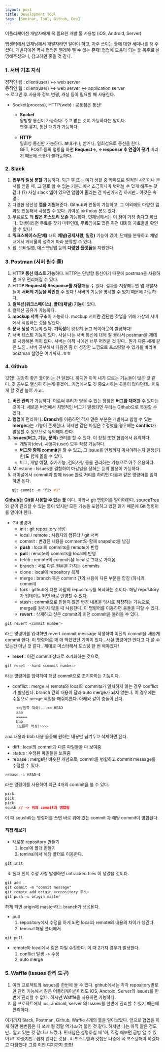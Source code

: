 ```yaml
---
layout: post
title: Development Tool
tags: [Seminar, Tool, Github, Dev]
---
```


어플리케이션 개발자에게 꼭 필요한 개발 툴 사용법 (iOS, Android, Server)

앱센터에서 민재님께서 개발자라면 알아야 하고, 자주 쓰이는 툴에 대한 세미나를 해 주셨다.
개발자에겐 역시 협업은 뗄레야 뗄 수 없는 존재!
협업에 도움이 되는 툴 위주로 설명해주셨으니, 참고하면 좋을 것 같다.

<h3> 1. 서버 기초 지식  </h3>
<p>정적인 웹 : client(user) <-> web server <br>
동적인 웹 : client(user) <-> web server <-> application server <br>
-> 로그인 후 사용자 정보 변경, 캐싱 등이 필요할 때 사용한다. </p>
<p>
<ul>
  <li>Socket(process), HTTP(web) : 공통점은 통신!  </li>
  <ul>
    <li> <strong>Socket</strong> </li>
    양방향 통신이 가능하다. 주고 받는 것이 가능하다는 말이다. <br>
    연결 유지, 통신 대기가 가능하다. <br><br>
    <li> <strong> HTTP </strong> </li>
    일회성 통신만 가능하다. 보내거나, 받거나, 일회성으로 통신을 한다. <br>
    GET, POST 등의 명령을 하면 <strong>Request->, <-response 후 연결이 끊겨</strong> 버리기 때문에 소통이 불가능하다. <br> 
  </ul>
</ul>
</p>


### 2. Slack  
1. **업무와 일상 분할** 가능하다. 퇴근 후 또는 여가 생활 중 카톡으로 일적인 사진이나 문서를 받을 때, 그 말로 할 수 없는 기분.. 에서 조금이나마 벗어날 수 있게 해주는 것 같다 (?) 사실 slack 앱이 있으면 알림이 울리는 건 마찬가지긴 하지만.. 이것은 숙명..
2. 다양한 생산성 **앱을 지원**해준다. Github과 연동이 가능하고, 그 이외에도 다양한 앱과도 연동해서 사용할 수 있다. 귀여운 birthday 봇도 있다.  
3. 무료로도 꽤 **많은 히스토리 보존** 가능하다. 민재님께서는 이 점이 가장 좋다고 하셨다. 학생이라면 무료를 찾기 마련인데, 무료임에도 많은 이전 대화와 자료들을 확인할 수 있다! 
4. **워크스페이스(단체)** 내의 **채널(공지사항, 일정)** 기능이 있어, 단체를 분류하고 채널 내에서 게시물의 성격에 따라 분류할 수 있다.
5. 웹, 모바일앱, 데스크탑앱 등의 **다양한 플랫폼**을 지원한다.

### 3. Postman (서버 필수 툴)  
1. **HTTP 통신 테스트 가능**하다. HTTP는 단방향 통신이기 때문에 postman을 사용하면 매우 편리해질 수 있다.
2. **HTTP Request와 Response를 저장**해둘 수 있다. 결과를 저장해두면 앱 개발자들이 **서버의 기능을 확인**할 수 있다 ! 서버의 기능을 명시할 수 있기 때문에 가능하다.
3. **컬렉션(워크스페이스), 폴더(채널) 기능**이 있다.
4. 컬렉션 공유가 가능하다.
5. **mockup 서버** 구축이 가능하다. mockup 서버란 간단한 작업을 위해 가상의 서버에서 작업하는 것을 말한다.
6. **문서 생성** 기능이 있다. **가독성**이 굉장히 높고 레이아웃이 깔끔하다!
7. 서버 테스트 기능이 있다.
사실 나는 서버 통신에 대해 잘 몰라서 postman을 제대로 사용해본 적이 없다.
서버는 아직 나에겐 너무 어려운 것 같다.. 뭔가 다른 세계 같은 느낌..
서버 공부해서 다음엔 좀 더 성장한 느낌으로 포스팅할 수 있기를 바라며 postman 설명은 여기까지..ㅎㅎ

### 4. Github  
깃헙!! 굉장히 좋은 툴이라는 건 알겠다. 하지만 아직 내가 모르는 기능들이 많은 것 같다.
깃 공부도 열심히 하는게 좋겠어.. 기업에서도 깃 중요시하는 곳들이 많다던데..
이렇게 할 것만 늘어 가고..  
1. **버전 관리**가 가능하다. 이로써 우리가 얻을 수 있는 장점은 **버그를 대처**할 수 있다는 것이다. 새로운 버전에서 치명적인 버그가 발생되면 우리는 Github으로 복원할 수 있다.
2. **협업**이 편리하다. **Branch**를 이용하면 각자 맡은 부분은 개발하고 합칠 수 있는 **merge**라는 기능이 존재한다. 하지만 같은 파일은 수정했을 경우에는 **conflict**가 발생할 수 있으므로 유의해야 한다.
3. **Issues(버그, 기능, 문의)** 관리를 할 수 있다. 이 장점 또한 협업에서 유리하다.
   * 개발자(dev), 사용자(user) 모두 작성 가능하다.
   * **버그와 함께 commit**을 할 수 있고, 그 issue를 언제까지 마쳐야하는지 일정(기한)도 함께 올릴 수 있다.  
   * 버그, 개발 예정, 추가기능, 건의사항 등을 관리하는 기능으로 아주 유용하다.
4. Milestone : Issues를 결합하여 마감일을 정하는 등의 활용이 가능하다.
5. 터미널에서 commit과 함께 issue 완료 처리를 하려면 다음과 같은 명령어를 입력하면 된다.
```css
   git commit -m "fix #1"
```
**Github는 Git을 사용할 수 있는 툴** 이다. 따라서 git 명령어를 알아야한다. sourceTree와 같이 관리할 수 있는 툴이 있지만 모든 기능을 포함하고 있진 않기 때문에 Git 명령어를 알아야 한다. 
* Git 명령어  
  * init : git repository 생성    
  * local / remote  : 사용자의 컴퓨터 / git 서버  
  * commit  : 변경된 내용을 comment와 함께 snapshot을 남김  
  * **push** : local의 commits을 remote에 반영  
  * **pull** : remote의 commits을 local에 반영  
  * fetch  : remote의 commits을 local로 그대로 가져옴  
  * branch : 서로 다른 원본을 가지는 commits  
  * clone  : local에 repository 복제  
  * merge   : branch 혹은 commit 간의 내용이 다른 부분을 합침 (하나의 commit)  
  * fork  : github에 다른 사람의 repository를 복사하는 것이다. 해당 repository가 업데이트 되면 바로 반영할 수 있다.
  * stash  : commit으로 만들지 않은 변경 내용을 임시로 저장하는 기능으로, merge를 원하지 않을 때 사용한다. 이 명령어를 이용하면 충돌을 피할 수 있다.
  * **revert** : 삭제하고 싶은 commit의 이전 commit을 불러올 수 있다. 
```css
git revert <commit number>
```
라는 명령어를 입력하면 revert commit message 작성하여 이전의 commit을 새롭게 commit 한다.
이 명령어로 꽤 애 먹었었던 기억이 있다..
사실 명령어만 안다고 다 쓸 수 있는건 아닌 것 같다.. 제대로 마스터해서 포스팅 한 번 해야겠다!
  * **reset**  : 이전 commit 상태로 초기화하는 것으로,
```css
git reset --hard <commit number>
```
라는 명령어를 입력하여 해당 commit으로 초기화하는 기능이다. 
  * conflict : merge 시 remote와 local의 commits가 일치하지 않는 경우 conflict가 발생한다. branch 간의 내용이 달라 auto merge가 되지 않는다. 이 경우에는 수동으로 merge 작업을 해줘야한다. 아래와 같이 충돌이 난다.
```css
     <<(왼쪽 꺽쇠)...<< HEAD
     aaa 
     =====
     bbb
     (오른쪽 꺽쇠)>>>>
```
aaa 내용과 bbb 내용 둘중에 원하는 내용만 남겨두고 삭제하면 된다.
  * diff  : local의 commit과 다른 파일들을 다 보여줌  
  * status  : 수정된 파일들을 보여줌   
  * rebase  : merge랑 비슷한 개념으로, commit을 병합하고 commit message를 수정할 수 있다.
```css
rebase -i HEAD~4
```
라는 명령어를 사용하여 최근 4개의 commit을 볼 수 있다.
```css
pick
pick
pick
sqush // -> 위의 commit과 병합됨
```
이 때 sqush라는 명령어를 쓰면 바로 위에 있는 commit 과 해당 commit이 병합된다.

#### 직접 해보기  
* 새로운 repository 만들기   
  1. local에 폴더 만들기
  2. teminal에서 해당 폴더로 이동한다.
```css
git init
```
  3. 폴더 안의 수정 사항 발생하면 untracked files 이 생겼을 것이다.
```css
git add .
git commit -m "commit message"
git remote add origin <repository 주소>
git push -u origin master
```
하게 되면 origin에 master라는 branch가 생성된다.
* pull
  1. repository에서 수정을 하게 되면 local과 remote의 내용의 차이가 생긴다.
  2. teminal 해당 폴더에서
```css
git pull
```
* remote와 local에서 같은 파일 수정한다. 이 때 2가지 경우가 발생한다.
  1. conflict 발생 -> 수정
  2. auto merge

### 5. Waffle (Issues 관리 도구)
1. 여러 프로젝트의 Issues를 한번에 볼 수 있다. github에서는 각각 repository별로만 관리 가능해서 같은 어플리케이션이라도 iOS, Android, Server의 Issues를 한번에 관리할 수 없다. 하지만 Waffle을 사용하면 가능하다.
2. 팀 프로젝트에서 ios, android, server 의 Issues를 한번에 관리할 수 있기 때문에 편리하다.  
  

여기까지 Slack, Postman, Github, Waffle 4개의 툴을 알아보았다.
앞으로 협업을 하게 하면 한번쯤은 다 쓰게 될 정말 액기스(?) 툴인 것 같다.
하지만 나는 아직 얕은 정도만.. 알고 있는 것 같다고 느꼈다.
민재님은 설명하실 때 '아, 직접 해보면 금방 알 수 있어요!' 하셨지만.. 쉽지 않다는 것을..ㅎ
포스트맨과 깃헙은 나중에 꼭 포스팅해야 하겠다고 다짐했다!
그럼 이만 여기까지 총총!